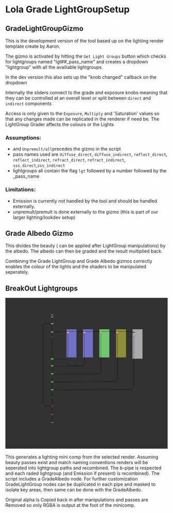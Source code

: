 # Lola Grade LightGroupSetup



## GradeLightGroupGizmo

This is the development version of the tool based up on the lighting render template create by Aaron.

The gizmo is activated by hitting the `Get Light Groups` button which checks for lightgroups named "lgt##_pass_name" and creates a dropdown "lightgroup" with all the availiable lightgroups.

In the dev version this also sets up the "knob changed" callback on the dropdown

Internally the sliders connect to the grade and exposure knobs meaning that they can be controlled at an overall level or split between `direct` and `indirect` components

Access is only given to the `Exposure`, `Multiply` and 'Saturation' values so that any changes made can be replicated in the renderer if need be. The LightGroup Grader affects the colours or the Lights


### Assumptions:

- and `Unpremult/all`precedes the gizmo in the script
- pass names used are `diffuse_direct`, `diffuse_indirect`, `reflect_direct`, `reflect_indirect`, `refract_direct`, `refract_indirect`, `sss_direct`,`sss_indirect`
- lightgroups all contain the flag `lgt` followed by a number followed by the _pass_name

### Limitations:

- Emission is currently not handled by the tool and should be handled externally.
- unpremult/premult is done externally to the gizmo (this is part of our larger lighting/lookdev setup)

## Grade Albedo Gizmo

This divides the beauty ( can be applied after LightGroup manipulations) by the albedo. The albedo can then be graded and the result multiplied back.

Combining the Grade LightGroup and Grade Albedo gizmos correctly enables the colour of the lights and the shaders to be manipulated seperately.

## BreakOut Lightgroups

![example breakout](breakout-lightgroups-example.png)

This generates a lighting mini comp from the selected render. Assuming beauty passes exist and match naming conventions renders will be seperated into lightgroup paths and recombined.
The b-pipe is respected and each raded lightgroup (and Emission if present) is recombined). The script includes a GradeAlbedo node.
For further customization  GradeLightGroup nodes can be duplicated in each pipe and masked to isolate key areas, then same can be done with the GradeAlbedo.

Original alpha is Copied back in after manipulations and passes are Removed so only RGBA is output at the foot of the minicomp.

  

